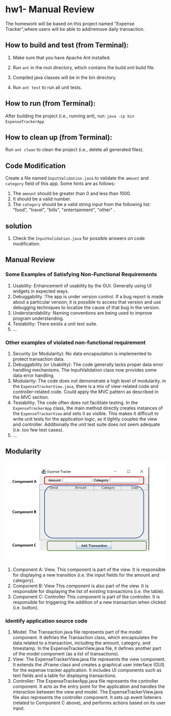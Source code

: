 # hw1- Manual Review

The homework will be based on this project named "Expense Tracker",where users will be able to add/remove daily transaction. 

## How to build and test (from Terminal):
1. Make sure that you have Apache Ant installed.

2. Run ```ant``` in the root directory, which contains the build.xml build file.

3. Compiled java classes will be in the bin directory.

4. Run ```ant test``` to run all unit tests.

## How to run (from Terminal):
After building the project (i.e., running ant), run: ```java -cp bin ExpenseTrackerApp```

## How to clean up (from Terminal):
Run ```ant clean``` to clean the project (i.e., delete all generated files).

## Code Modification

Create a file named ```InputValidation.java```  to validate the ```amount``` and ```category``` field of this app. Some hints are as follows:
1. The ```amount``` should be greater than 0 and less than 1000. 
2. It should be a valid number. 
3. The ```category``` should be a valid string input from the following list: "food", "travel", "bills", "entertainment", "other" . 


## solution
1. Check the ```InputValidation.java``` for possible answers on code modification. 

## Manual Review

### Some Examples of Satisfying Non-Functional Requirements
1. Usability: Enhancement of usability by the GUI. Generally using UI widgets in expected ways. 
2. Debuggability :The app is under version control. If a bug report is made about a particular version, it is possible to access that version and use debugging techniques to localize the cause of that bug in the version.
3. Understandability: Naming conventions are being used to improve program understanding.
4. Testability: There exists a unit test suite.
5. ...

### Other examples of violated non-functional requirement
1. Security (or Modularity): No data encapsulation is implemented to protect transaction data. 
2. Debuggability (or Usability): The code generally lacks proper data error handling mechanisms. The InputValidation class now provides some data error handling.
3. Modularity: The code does not demonstrate a high level of modularity. in the ```ExpenseTrackerView.java```, there is a mix of view-related code and controller-related code. Could apply the MVC pattern as described in the MVC section.
4. Testability: The code often does not facilitate testing. In the ```ExpenseTrackerApp``` class, the main method directly creates instances of the ```ExpenseTrackerView``` and sets it as visible. This makes it difficult to write unit tests for the application logic, as it tightly couples the view and controller. Additionally the unit test suite does not seem adequate (i.e. too few test cases).
5. ...

## Modularity 

![UI Components](ui_components.png)

1. Component A: View. 
This component is part of the view. It is responsible for displaying a new transition (i.e. the input fields for the amount and category).
2. Component B: View
This component is also part of the view. It is responsible for displaying the list of existing transactions (i.e. the table).
3. Component C: Controller
This component is part of the controller. It is responsible for triggering the addition of a new transaction when clicked (i.e. button).

### Identify application source code

1. Model: 
The Transaction.java file represents part of the model component. It defines the Transaction class, which encapsulates the data related to a transaction, including the amount, category, and timestamp. In the ExpenseTrackerView.java file, it defines another part of the model component (as a list of transactions).
2. View: 
The ExpenseTrackerView.java file represents the view component. It extends the JFrame class and creates a graphical user interface (GUI) for the expense tracker application. It includes UI components such as text fields and a table for displaying transactions.
3. Controller:
The ExpenseTrackerApp.java file represents the controller component. It acts as the entry point for the application and handles the interaction between the view and model. The ExpenseTrackerView.java file also represents the controller component. It sets up event listeners (related to Component C above), and performs actions based on its user input.
